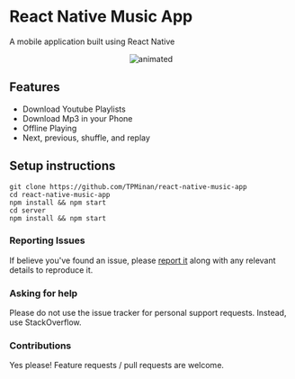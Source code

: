 # React Native Music App

A mobile application built using React Native

<p align="center">
  <img src="https://github.com/m-inan/react-native-music-app/blob/master/images/screen.gif?raw=true" alt="animated" />
</p>

## Features

- Download Youtube Playlists
- Download Mp3 in your Phone
- Offline Playing
- Next, previous, shuffle, and replay

## Setup instructions

```
git clone https://github.com/TPMinan/react-native-music-app
cd react-native-music-app
npm install && npm start
cd server
npm install && npm start
```

### Reporting Issues
If believe you've found an issue, please [report it](https://github.com/TPMinan/react-native-music-app/issues) along with any relevant details to reproduce it.

### Asking for help 
Please do not use the issue tracker for personal support requests. Instead, use StackOverflow.

### Contributions 
Yes please! Feature requests / pull requests are welcome.
